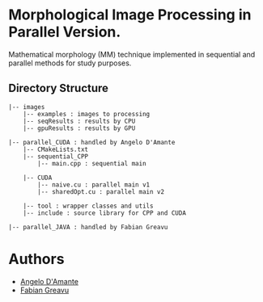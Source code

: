 # Morphological Image Processing in Parallel Version.
Mathematical morphology (MM) technique implemented in sequential and parallel methods for study purposes.

## Directory Structure
```
|-- images
    |-- examples : images to processing
    |-- seqResults : results by CPU
    |-- gpuResults : results by GPU
    
|-- parallel_CUDA : handled by Angelo D'Amante
    |-- CMakeLists.txt
    |-- sequential_CPP
        |-- main.cpp : sequential main
    
    |-- CUDA
        |-- naive.cu : parallel main v1
        |-- sharedOpt.cu : parallel main v2
    
    |-- tool : wrapper classes and utils
    |-- include : source library for CPP and CUDA
    
|-- parallel_JAVA : handled by Fabian Greavu
```

# Authors
+ <a href="https://github.com/AngeloDamante"> Angelo D'Amante </a>
+ <a href="https://github.com/fabian57fabian"> Fabian Greavu </a>
